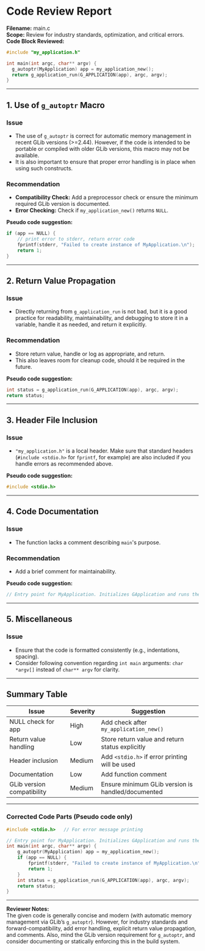 # Code Review Report

**Filename:** main.c  
**Scope:** Review for industry standards, optimization, and critical errors.  
**Code Block Reviewed:**

```c
#include "my_application.h"

int main(int argc, char** argv) {
  g_autoptr(MyApplication) app = my_application_new();
  return g_application_run(G_APPLICATION(app), argc, argv);
}
```

---

## 1. Use of `g_autoptr` Macro

### **Issue**
- The use of `g_autoptr` is correct for automatic memory management in recent GLib versions (>=2.44). However, if the code is intended to be portable or compiled with older GLib versions, this macro may not be available.
- It is also important to ensure that proper error handling is in place when using such constructs.

### **Recommendation**
- **Compatibility Check:** Add a preprocessor check or ensure the minimum required GLib version is documented.
- **Error Checking:** Check if `my_application_new()` returns `NULL`.

**Pseudo code suggestion:**
```c
if (app == NULL) {
    // print error to stderr, return error code
    fprintf(stderr, "Failed to create instance of MyApplication.\n");
    return 1;
}
```

---

## 2. Return Value Propagation

### **Issue**
- Directly returning from `g_application_run` is not bad, but it is a good practice for readability, maintainability, and debugging to store it in a variable, handle it as needed, and return it explicitly.

### **Recommendation**
- Store return value, handle or log as appropriate, and return.  
- This also leaves room for cleanup code, should it be required in the future.

**Pseudo code suggestion:**
```c
int status = g_application_run(G_APPLICATION(app), argc, argv);
return status;
```

---

## 3. Header File Inclusion

### **Issue**
- `"my_application.h"` is a local header. Make sure that standard headers (`#include <stdio.h>` for `fprintf`, for example) are also included if you handle errors as recommended above.

**Pseudo code suggestion:**
```c
#include <stdio.h>
```

---

## 4. Code Documentation

### **Issue**
- The function lacks a comment describing `main`'s purpose.

### **Recommendation**
- Add a brief comment for maintainability.

**Pseudo code suggestion:**
```c
// Entry point for MyApplication. Initializes GApplication and runs the app.
```

---

## 5. Miscellaneous

### **Issue**
- Ensure that the code is formatted consistently (e.g., indentations, spacing).
- Consider following convention regarding `int main` arguments: `char *argv[]` instead of `char** argv` for clarity.

---

## **Summary Table**

| Issue                     | Severity  | Suggestion                                           |
|---------------------------|-----------|------------------------------------------------------|
| NULL check for app        | High      | Add check after `my_application_new()`               |
| Return value handling     | Low       | Store return value and return status explicitly      |
| Header inclusion          | Medium    | Add `<stdio.h>` if error printing will be used       |
| Documentation             | Low       | Add function comment                                 |
| GLib version compatibility| Medium    | Ensure minimum GLib version is handled/documented    |

---

### **Corrected Code Parts (Pseudo code only)**

```c
#include <stdio.h>   // For error message printing

// Entry point for MyApplication. Initializes GApplication and runs the app.
int main(int argc, char** argv) {
    g_autoptr(MyApplication) app = my_application_new();
    if (app == NULL) {
        fprintf(stderr, "Failed to create instance of MyApplication.\n");
        return 1;
    }
    int status = g_application_run(G_APPLICATION(app), argc, argv);
    return status;
}
```

---

**Reviewer Notes:**  
The given code is generally concise and modern (with automatic memory management via GLib’s `g_autoptr`). However, for industry standards and forward-compatibility, add error handling, explicit return value propagation, and comments. Also, mind the GLib version requirement for `g_autoptr`, and consider documenting or statically enforcing this in the build system.